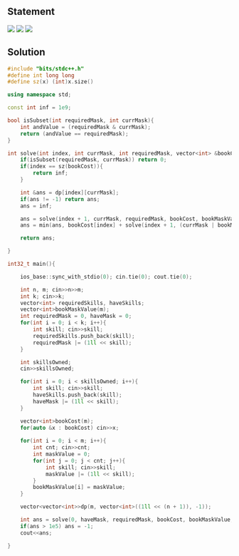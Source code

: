 ## Statement

![](https://assets.leetcode.com/users/images/993cb79a-7871-42cc-9971-daac95f8bc3e_1662785305.9158816.jpeg)
![](https://assets.leetcode.com/users/images/09476c64-c9ce-4325-969f-db6706aa8d10_1662785279.5332432.jpeg)
![](https://assets.leetcode.com/users/images/3c44acee-fdc8-4e91-bb1d-1a38c3fa63dd_1662785191.0316675.jpeg)


## Solution
```cpp
#include "bits/stdc++.h"
#define int long long
#define sz(x) (int)x.size()

using namespace std;

const int inf = 1e9;

bool isSubset(int requiredMask, int currMask){
	int andValue = (requiredMask & currMask);
	return (andValue == requiredMask);
}

int solve(int index, int currMask, int requiredMask, vector<int> &bookCost, vector<int> &bookMaskValue, std::vector<std::vector<int>> &dp){
	if(isSubset(requiredMask, currMask)) return 0;
	if(index == sz(bookCost)){
		return inf;
	}

	int &ans = dp[index][currMask];
	if(ans != -1) return ans;
	ans = inf;

	ans = solve(index + 1, currMask, requiredMask, bookCost, bookMaskValue, dp);
	ans = min(ans, bookCost[index] + solve(index + 1, (currMask | bookMaskValue[index]), requiredMask, bookCost, bookMaskValue, dp));

	return ans;

}

int32_t main(){

    ios_base::sync_with_stdio(0); cin.tie(0); cout.tie(0);

    int n, m; cin>>n>>m;
    int k; cin>>k;
    vector<int> requiredSkills, haveSkills;
    vector<int>bookMaskValue(m);
    int requiredMask = 0, haveMask = 0;
    for(int i = 0; i < k; i++){
    	int skill; cin>>skill;
    	requiredSkills.push_back(skill);
    	requiredMask |= (1ll << skill);
    }

    int skillsOwned; 
    cin>>skillsOwned; 

    for(int i = 0; i < skillsOwned; i++){
    	int skill; cin>>skill;
    	haveSkills.push_back(skill);
    	haveMask |= (1ll << skill);
    }

    vector<int>bookCost(m);
    for(auto &x : bookCost) cin>>x;
    
    for(int i = 0; i < m; i++){
    	int cnt; cin>>cnt;
    	int maskValue = 0;
    	for(int j = 0; j < cnt; j++){
    		int skill; cin>>skill;
    		maskValue |= (1ll << skill);
    	}
    	bookMaskValue[i] = maskValue;
    }

    vector<vector<int>>dp(m, vector<int>((1ll << (n + 1)), -1));

    int ans = solve(0, haveMask, requiredMask, bookCost, bookMaskValue, dp);
    if(ans > 1e5) ans = -1;
    cout<<ans;

}
```
